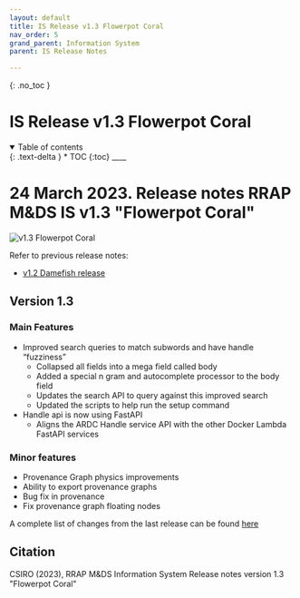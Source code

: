 ```yaml
---
layout: default
title: IS Release v1.3 Flowerpot Coral
nav_order: 5
grand_parent: Information System
parent: IS Release Notes

---
```

{: .no_toc }
# IS Release v1.3 Flowerpot Coral
<details  open markdown="block">
  <summary>
    Table of contents
  </summary>
{: .text-delta }
* TOC
{:toc}
____
</details>


# 24 March 2023. Release notes RRAP M&DS IS v1.3 "Flowerpot Coral"

![v1.3 Flowerpot Coral](https://reefbuilders.com/wp-content/blogs.dir/1/files/2019/01/Ultra-Corals-Goniopora.jpg)


Refer to previous release notes:
* [v1.2 Damefish release](https://gbrrestoration.github.io/rrap-mds-knowledge-hub/information-system/release-notes/v1-2.html)

## Version 1.3 

### Main Features

* Improved search queries to match subwords and have handle “fuzziness”
  * Collapsed all fields into a mega field called body
  * Added a special n gram and autocomplete processor to the body field
  * Updates the search API to query against this improved search
  * Updated the scripts to help run the setup command
* Handle api is now using FastAPI
  * Aligns the ARDC Handle service API with the other Docker Lambda FastAPI services

### Minor features 

* Provenance Graph physics improvements
* Ability to export provenance graphs
* Bug fix in provenance
* Fix provenance graph floating nodes 

A complete list of changes from the last release can be found [here](https://github.com/gbrrestoration/rrap-is-proto/compare/v1.2.2...v1.3.0)

## Citation

CSIRO (2023), RRAP M&DS Information System Release notes version 1.3 "Flowerpot Coral"

